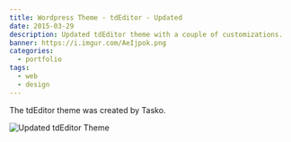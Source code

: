 ```yaml
---
title: Wordpress Theme - tdEditor - Updated
date: 2015-03-29
description: Updated tdEditor theme with a couple of customizations.
banner: https://i.imgur.com/AeIjpok.png
categories:
  - portfolio
tags:
  - web
  - design
---
```


The tdEditor theme was created by Tasko.

![Updated tdEditor Theme](https://i.imgur.com/AVGF4tj.png)
